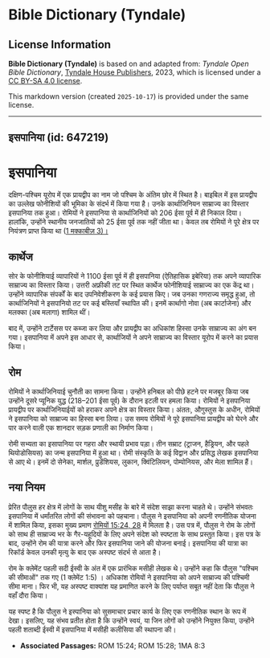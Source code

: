 # Bible Dictionary (Tyndale)

## License Information

**Bible Dictionary (Tyndale)** is based on and adapted from: _Tyndale Open Bible Dictionary_, [Tyndale House Publishers](https://tyndaleopenresources.com/), 2023, which is licensed under a [CC BY-SA 4.0 license](https://creativecommons.org/licenses/by-sa/4.0/legalcode.en).

This markdown version (created `2025-10-17`) is provided under the same license.



--------------------------------

## इसपानिया (id: 647219)

इसपानिया
========

दक्षिण\-पश्चिम यूरोप में एक प्रायद्वीप का नाम जो पश्चिम के अंतिम छोर में स्थित है। बाइबिल में इस प्रायद्वीप का उल्लेख फोनीशियों की भूमिका के संदर्भ में किया गया है। उनके कार्थाजिनियन साम्राज्य का विस्तार इसपानिया तक हुआ। रोमियों ने इसपानिया से कार्थाजिनियों को 206 ईसा पूर्व में ही निकाल दिया। हालांकि, उन्होंने स्थानीय जनजातियों को 25 ईसा पूर्व तक नहीं जीता था। केवल तब रोमियों ने पूरे क्षेत्र पर नियंत्रण प्राप्त किया था ([1 मक्काबीज़ 3\)।](https://ref.ly/1Macc8:3)

कार्थेज
-------

सोर के फोनीशियाई व्यापारियों ने 1100 ईसा पूर्व में ही इसपानिया (ऐतिहासिक इबेरिया) तक अपने व्यापारिक साम्राज्य का विस्तार किया। उत्तरी अफ्रीकी तट पर स्थित कार्थेज फोनीशियाई साम्राज्य का एक केंद्र था। उन्होंने व्यापारिक संपर्कों के बाद उपनिवेशीकरण के कई प्रयास किए। जब उनका गणराज्य समृद्ध हुआ, तो कार्थाजिनियों ने इसपानियो तट पर कई बस्तियाँ स्थापित की। इनमें कार्थागो नोवा (अब कार्टाजेना) और मलक्का (अब मलागा) शामिल थीं।

बाद में, उन्होंने टार्टेसस पर कब्जा कर लिया और प्रायद्वीप का अधिकांश हिस्सा उनके साम्राज्य का अंग बन गया। इसपानिया में अपने इस आधार से, कार्थाजियों ने अपने साम्राज्य का विस्तार यूरोप में करने का प्रयास किया।

रोम
---

रोमियों ने कार्थाजिनियाई चुनौती का सामना किया। उन्होंने हनिबल को पीछे हटने पर मजबूर किया जब उन्होंने दूसरे प्यूनिक युद्ध (218–201 ईसा पूर्व) के दौरान इटली पर हमला किया। रोमियों ने इसपानिया प्रायद्वीप पर कार्थाजिनियाईयों को हराकर अपने क्षेत्र का विस्तार किया। अंततः, औगुस्तुस के अधीन, रोमियों ने इसपानिया को साम्राज्य का हिस्सा बना लिया। उस समय रोमियों ने पूरे इसपानिया प्रायद्वीप को घेरने और पार करने वाली एक शानदार सड़क प्रणाली का निर्माण किया।

रोमी सभ्यता का इसापानिया पर गहरा और स्थायी प्रभाव पड़ा। तीन सम्राट (ट्राजन, हैड्रियन, और पहले थियोडोसियस) का जन्म इसपानिया में हुआ था। रोमी संस्कृति के कई विद्वान और प्रसिद्ध लेखक इसपानिया से आए थे। इनमें दो सेनेका, मार्शल, प्रुडेंशियस, लुकान, क्विंटिलियन, पोम्पोनियस, और मेला शामिल हैं।

नया नियम
--------

प्रेरित पौलुस हर क्षेत्र में लोगों के साथ यीशु मसीह के बारे में संदेश साझा करना चाहते थे। उन्होंने संभवतः इसपानिया में धर्मांतरित लोगों की संभावना को पहचाना। पौलुस ने इसपानिया को अपनी रणनीतिक योजना में शामिल किया, इसका मुख्य प्रमाण [रोमियों 15:24, 28](https://ref.ly/Rom15:24,Rom15:28) में मिलता है। उस पत्र में, पौलुस ने रोम के लोगों को साथ ही साम्राज्य भर के गैर\-यहूदियों के लिए अपने संदेश को स्पष्टता के साथ प्रस्तुत किया। इस पत्र के बाद, उन्होंने रोम की यात्रा करने और फिर इसपानिया जाने की योजना बनाई। इसपानिया की यात्रा का रिकॉर्ड केवल उनकी मृत्यु के बाद एक अस्पष्ट संदर्भ से आता है।

रोम के क्लेमेंट पहली सदी ईस्वी के अंत में एक प्रारंभिक मसीही लेखक थे। उन्होंने कहा कि पौलुस "पश्चिम की सीमाओं" तक गए (1 क्लेमेंट 1:5\) । अधिकांश रोमियों ने इसपानिया को अपने साम्राज्य की पश्चिमी सीमा माना। फिर भी, यह अस्पष्ट वाक्यांश यह प्रमाणित करने के लिए पर्याप्त सबूत नहीं देता कि पौलुस ने वहाँ दौरा किया।

यह स्पष्ट है कि पौलुस ने इस्पानिया को सुसमाचार प्रचार कार्य के लिए एक रणनीतिक स्थान के रूप में देखा। इसलिए, यह संभव प्रतीत होता है कि उन्होंने स्वयं, या जिन लोगों को उन्होंने नियुक्त किया, उन्होंने पहली शताब्दी ईस्वी में इसपानिया में मसीही कलीसिया की स्थापना की।

* **Associated Passages:** ROM 15:24; ROM 15:28; 1MA 8:3


